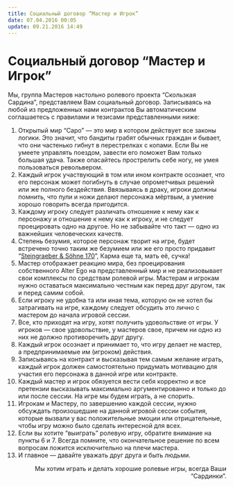 ```yaml
---
title: Социальный договор “Мастер и Игрок”
date: 07.04.2016 00:05
update: 09.21.2016 14:49
---
```


# Социальный договор “Мастер и Игрок”

Мы, группа Мастеров настольно ролевого проекта “Скользкая Сардина”, представляем Вам социальный договор. Записываясь на любой из предложенных нами контрактов Вы автоматическим соглашаетесь с правилами и тезисами представленными ниже:

<!-- more -->

1. Открытый мир “Саро” — это мир в котором действует все законы логики. Это значит, что бандиты грабят обычных граждан и бывает, что они частенько гибнут в перестрелках с копами. Если Вы не умеете управлять поездом, завести его поможет Вам только большая удача. Также опасайтесь прострелить себе ногу, не умея пользоваться револьвером. 
2. Каждый игрок участвующий в том или ином контракте осознает, что его персонаж может погибнуть в случае опрометчивых решений или же полного бездействия. Ввязываясь в драку, игроки должны помнить, что пули и ножи делают персонажа мёртвым, а умение хорошо говорить всегда пригодится. 
3. Каждому игроку следует различать отношение к нему как к персонажу и отношение к нему как к игроку, и не следует проецировать одно на другое. Но не забывайте что такт — одно из важнейших человеческих качеств.
4. Степень безумия, которое персонаж творит на игре, будет встречено точно таким же безумием или же его просто придавит “[Steingraeber & Söhne 170](https://youtu.be/0JziRewlyg8)”, Карма еще та, мать её, сучка!
5. Мастер отображает реакцию мира, без проецирования собственного Alter Ego на представленный мир и не реализовывает свои комплексы по средствам ролевой игры. Мастерам и игрокам нужно оставаться максимально честным как перед друг другом, так и перед самим собой. 
6. Если игроку не удобна та или иная тема, которую он не хотел бы затрагивать на игре, каждому следует обсудить это лично с мастером до начала игровой сессии. 
7. Все, кто приходят на игру, хотят получить удовольствие от игры. У игроков — свое удовольствие, у мастеров свое, причем ни одно из них не должно противоречить друг другу.
8. Каждый игрок осознает и принимает то, что игру делает не мастер, а предпринимаемые им (игроком) действия. 
9. Записываясь на контракт и высказывая тем самым желание играть, каждый игрок должен самостоятельно придумать мотивацию для участия его персонажа в данной игре или контракте. 
10. Каждый мастер и игрок обязуется вести себя корректно и все претензии высказывать максимально аргументированно и только до или после сессии. На игре мы будем играть, а не спорить.
11. Игрокам и Мастеру, по завершению каждой сессии, нужно обсуждать произошедшие на данной игровой сессии события, которые вызвали у вас положительные эмоции или отрицательные, чтобы игру можно было сделать интересной для всех.
12. Если вы хотите “выиграть” ролевую игру, обратите внимание на пункты 6 и 7. Всегда помните, что окончательное решение по всем вопросам ложится исключительно на плечи мастера. 
13. И главное — давайте уважать друг друга и быть людьми.

<p align="right">Мы хотим играть и делать хорошие ролевые игры, 
всегда Ваши “Сардинки”.</p>


